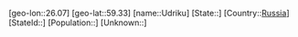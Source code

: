 ﻿---
location: [59.33,26.07]
type: City
tags:
- geo/City


SpocWebEntityId: 35093
isDeleted: false
confidential: public

---
[geo-lon::26.07]
[geo-lat::59.33]
[name::Udriku]
[State::]
[Country::[Russia](geo/Continent/Europe/Russia.md)]
[StateId::]
[Population::]
[Unknown::]

